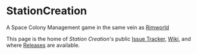 # StationCreation
A Space Colony Management game in the same vein as [Rimworld](https://rimworldgame.com)

This page is the home of *Station Creation*'s public [Issue Tracker](https://github.com/Drako0812/StationCreation/issues), [Wiki](https://github.com/Drako0812/StationCreation/wiki), and where [Releases](https://github.com/Drako0812/StationCreation/releases) are available.
